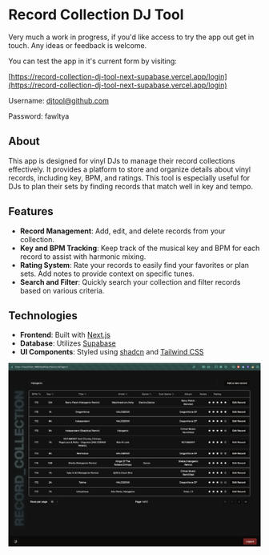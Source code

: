 # Record Collection DJ Tool

Very much a work in progress, if you'd like access to try the app out get in touch. Any ideas or feedback is welcome.

You can test the app in it's current form by visiting:

[https://record-collection-dj-tool-next-supabase.vercel.app/login](https://record-collection-dj-tool-next-supabase.vercel.app/login)

Username: djtool@github.com

Password: fawltya

## About

This app is designed for vinyl DJs to manage their record collections effectively. It provides a platform to store and organize details about vinyl records, including key, BPM, and ratings. This tool is especially useful for DJs to plan their sets by finding records that match well in key and tempo.

## Features

- **Record Management**: Add, edit, and delete records from your collection.
- **Key and BPM Tracking**: Keep track of the musical key and BPM for each record to assist with harmonic mixing.
- **Rating System**: Rate your records to easily find your favorites or plan sets. Add notes to provide context on specific tunes.
- **Search and Filter**: Quickly search your collection and filter records based on various criteria.

## Technologies

- **Frontend**: Built with [Next.js](https://nextjs.org/)
- **Database**: Utilizes [Supabase](https://supabase.io/)
- **UI Components**: Styled using [shadcn](https://github.com/shadcn) and [Tailwind CSS](https://tailwindcss.com/)

![A search for artist Halogenix](./gh/halogenix-search.png)
